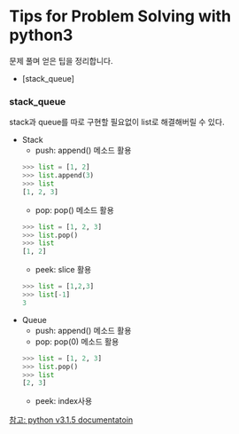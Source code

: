 # Tips for Problem Solving with python3

문제 풀며 얻은 팁을 정리합니다.

- [stack_queue]

### stack_queue

stack과 queue를 따로 구현할 필요없이 list로 해결해버릴 수 있다.

- Stack
  - push: append() 메소드 활용
  ```python
  >>> list = [1, 2]
  >>> list.append(3)
  >>> list
  [1, 2, 3]
  ```
  - pop: pop() 메소드 활용
  ```python
  >>> list = [1, 2, 3]
  >>> list.pop()
  >>> list
  [1, 2]
  ```
  - peek: slice 활용
  ```python
  >>> list = [1,2,3]
  >>> list[-1]
  3
  ```
- Queue
  - push: append() 메소드 활용
  - pop: pop(0) 메소드 활용
  ```python
  >>> list = [1, 2, 3]
  >>> list.pop()
  >>> list
  [2, 3]
  ```
  - peek: index사용

[참고: python v3.1.5 documentatoin](https://docs.python.org/3.1/tutorial/datastructures.html)
